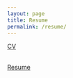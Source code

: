 ```yaml
---
layout: page
title: Resume
permalink: /resume/
---
```


 <p class="article">
    <a href="{{ site.baseurl }}/assets/pdfs/RyanMartinCV2020.pdf" taget="_blank">CV</a> <br /> <br />


 <a href="{{ site.baseurl }}/assets/pdfs/RyanMartinResume2020.pdf" taget="_blank">Resume</a>
</p>